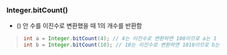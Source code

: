 ### Integer.bitCount()
+ () 안 수를 이진수로 변환했을 때 1의 개수를 반환함
> ```Java
> int a = Integer.bitCount(4); // 4는 이진수로 변환하면 100이므로 a는 1
> int b = Integer.bitCount(10); // 10는 이진수로 변환하면 1010이므로 b는 2
> ```
